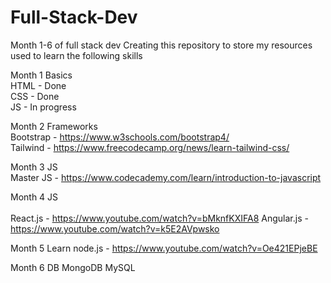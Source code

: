 # Full-Stack-Dev
Month 1-6 of full stack dev 
Creating this repository to store my resources used to learn the following skills


Month 1 Basics 
<br>
HTML - Done
<br>
CSS - Done
<br>
JS - In progress


Month 2 Frameworks 
<br>
Bootstrap - https://www.w3schools.com/bootstrap4/
<br>
Tailwind - https://www.freecodecamp.org/news/learn-tailwind-css/

Month 3 JS 
<br>
Master JS - https://www.codecademy.com/learn/introduction-to-javascript

Month 4 JS  
<br>
React.js - https://www.youtube.com/watch?v=bMknfKXIFA8
Angular.js - https://www.youtube.com/watch?v=k5E2AVpwsko

Month 5 
Learn node.js - https://www.youtube.com/watch?v=Oe421EPjeBE

Month 6 DB 
MongoDB
MySQL
